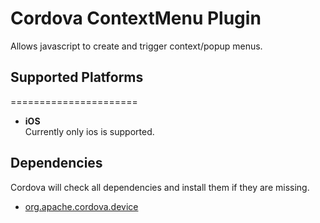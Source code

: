 Cordova ContextMenu Plugin
============================

Allows javascript to create and trigger context/popup menus.

## Supported Platforms
======================
- **iOS**<br>
Currently only ios is supported.

## Dependencies
Cordova will check all dependencies and install them if they are missing.
- [org.apache.cordova.device](https://github.com/apache/cordova-plugin-device)

